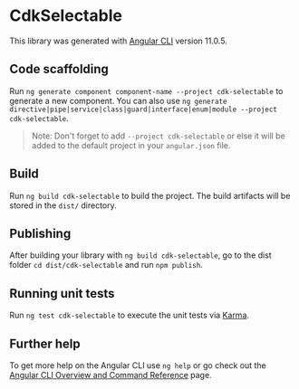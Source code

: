 # CdkSelectable

This library was generated with [Angular CLI](https://github.com/angular/angular-cli) version 11.0.5.

## Code scaffolding

Run `ng generate component component-name --project cdk-selectable` to generate a new component. You can also use `ng generate directive|pipe|service|class|guard|interface|enum|module --project cdk-selectable`.
> Note: Don't forget to add `--project cdk-selectable` or else it will be added to the default project in your `angular.json` file. 

## Build

Run `ng build cdk-selectable` to build the project. The build artifacts will be stored in the `dist/` directory.

## Publishing

After building your library with `ng build cdk-selectable`, go to the dist folder `cd dist/cdk-selectable` and run `npm publish`.

## Running unit tests

Run `ng test cdk-selectable` to execute the unit tests via [Karma](https://karma-runner.github.io).

## Further help

To get more help on the Angular CLI use `ng help` or go check out the [Angular CLI Overview and Command Reference](https://angular.io/cli) page.
